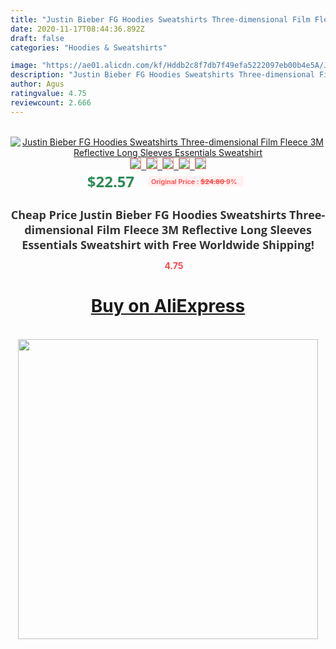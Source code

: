 ```yaml
---
title: "Justin Bieber FG Hoodies Sweatshirts Three-dimensional Film Fleece 3M Reflective Long Sleeves Essentials Sweatshirt"
date: 2020-11-17T08:44:36.892Z
draft: false
categories: "Hoodies & Sweatshirts"

image: "https://ae01.alicdn.com/kf/Hddb2c8f7db7f49efa5222097eb00b4e5A/Justin-Bieber-FG-Hoodies-Sweatshirts-Three-dimensional-Film-Fleece-3M-Reflective-Long-Sleeves-Essentials-Sweatshirt.jpg"
description: "Justin Bieber FG Hoodies Sweatshirts Three-dimensional Film Fleece 3M Reflective Long Sleeves Essentials Sweatshirt"
author: Agus
ratingvalue: 4.75
reviewcount: 2.666
---
```

<br>
<div style="text-align: center;">
<a href="https://s.click.aliexpress.com/e/_A8Y8pr" target="_blank" rel="nofollow noopener noreferrer"><img alt="Justin Bieber FG Hoodies Sweatshirts Three-dimensional Film Fleece 3M Reflective Long Sleeves Essentials Sweatshirt" class="magnifier-image" src="https://ae01.alicdn.com/kf/Hddb2c8f7db7f49efa5222097eb00b4e5A/Justin-Bieber-FG-Hoodies-Sweatshirts-Three-dimensional-Film-Fleece-3M-Reflective-Long-Sleeves-Essentials-Sweatshirt.jpg_640x640.jpg">
<br>
<img style="border:1px solid salmon" src="https://ae01.alicdn.com/kf/Hddb2c8f7db7f49efa5222097eb00b4e5A/Justin-Bieber-FG-Hoodies-Sweatshirts-Three-dimensional-Film-Fleece-3M-Reflective-Long-Sleeves-Essentials-Sweatshirt.jpg_120x120.jpg">&nbsp;&nbsp;<img style="border:1px solid salmon" src="https://ae01.alicdn.com/kf/H24d5806eb8344648b9235f7ee4ff72d6T/Justin-Bieber-FG-Hoodies-Sweatshirts-Three-dimensional-Film-Fleece-3M-Reflective-Long-Sleeves-Essentials-Sweatshirt.jpg_120x120.jpg">&nbsp;&nbsp;<img style="border:1px solid salmon" src="https://ae01.alicdn.com/kf/H0b9c1a1e941244c2a0b583025b3d1470l/Justin-Bieber-FG-Hoodies-Sweatshirts-Three-dimensional-Film-Fleece-3M-Reflective-Long-Sleeves-Essentials-Sweatshirt.jpg_120x120.jpg">&nbsp;&nbsp;<img style="border:1px solid salmon" src="https://ae01.alicdn.com/kf/H59f2d10aa6994374948e472a30434afeS/Justin-Bieber-FG-Hoodies-Sweatshirts-Three-dimensional-Film-Fleece-3M-Reflective-Long-Sleeves-Essentials-Sweatshirt.jpg_120x120.jpg">&nbsp;&nbsp;<img style="border:1px solid salmon" src="https://ae01.alicdn.com/kf/Ha215beebf03c409b98709128ec462ad9f/Justin-Bieber-FG-Hoodies-Sweatshirts-Three-dimensional-Film-Fleece-3M-Reflective-Long-Sleeves-Essentials-Sweatshirt.jpg_120x120.jpg"></a></div><br0>
<div style="text-align: center;"><span style="background-color: white; border: 0px; box-sizing: border-box; color: seagreen; display: inline-block; font-family: &quot;open sans&quot; , &quot;arial&quot; , &quot;helvetica&quot; , sans-serif , &quot;heiti&quot;; font-size: 24px; font-stretch: inherit; font-weight: 700; line-height: inherit; margin: 0px 10px 0px 0px; padding: 0px; vertical-align: middle;">$22.57 </span>
<span style="background: rgb(255 , 241 , 241); border-radius: 3px; border: 0px; box-sizing: border-box; color: #ff4747; display: inline-block; font-family: inherit; font-size: 12px; font-stretch: inherit; font-style: inherit; font-variant: inherit; font-weight: 600; line-height: inherit; margin: 0px; padding: 2px 5px; transform: scale(0.9); vertical-align: middle;">Original Price : <b style="text-decoration: line-through;">$24.80 </b> 9%&nbsp;&nbsp;</span></div>
<h1 style="color: #333333; display: inline-block; font-family: &quot;open sans&quot; , &quot;arial&quot; , &quot;helvetica&quot; , sans-serif , &quot;heiti&quot;; font-size: 18px; font-stretch: inherit; font-weight: 700; text-align: center;">Cheap Price Justin Bieber FG Hoodies Sweatshirts Three-dimensional Film Fleece 3M Reflective Long Sleeves Essentials Sweatshirt with Free Worldwide Shipping!</h1>
<div style="color: #ff4747; text-align: center;">
<img src="https://4.bp.blogspot.com/-M0ZcTcb-5uY/XleCXlxnR4I/AAAAAAAAAEc/OrjgMkXV1oMQFaCRZj5HQwOCBcu3w1FegCPcBGAYYCw/s1600/star.png" style="height: 15px;">&nbsp;<b>4.75</b></div>
<div class="button_cont" align="center"><a class="buynow_a" href="https://s.click.aliexpress.com/e/_A8Y8pr" target="_blank" rel="nofollow noopener noreferrer"><H1>Buy on AliExpress</H1></a></div><br>
<div class="separator" style="clear: both; text-align: center;">
<img src="https://lh3.googleusercontent.com/-pTy5HemUv9M/XlePHvY0dAI/AAAAAAAAAE4/0nX5iRUoIWY8eMW9Dpxeirr157OZliDIgCLcBGAsYHQ/s1600/badge.gif" width="480">
</div>
